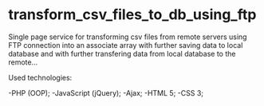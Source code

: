 # transform_csv_files_to_db_using_ftp
Single page service for transforming csv files from remote servers using FTP connection into an associate array with further saving data to local database and with further transfering data from local database to the remote...

Used technologies:

-PHP (OOP);
-JavaScript (jQuery);
-Ajax;
-HTML 5;
-CSS 3;
